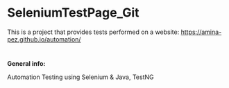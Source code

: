 # SeleniumTestPage_Git

This is a project that provides tests performed on a website: https://amina-pez.github.io/automation/
#
<b> General info:</b>

Automation Testing using Selenium & Java, TestNG
 
